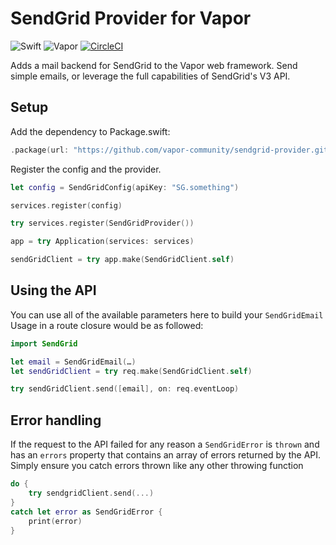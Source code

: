 # SendGrid Provider for Vapor

![Swift](http://img.shields.io/badge/swift-4.1-brightgreen.svg)
![Vapor](http://img.shields.io/badge/vapor-3.0-brightgreen.svg)
[![CircleCI](https://circleci.com/gh/vapor-community/sendgrid-provider.svg?style=shield)](https://circleci.com/gh/vapor-community/sendgrid-provider)

Adds a mail backend for SendGrid to the Vapor web framework. Send simple emails,
or leverage the full capabilities of SendGrid's V3 API.

## Setup
Add the dependency to Package.swift:

~~~~swift
.package(url: "https://github.com/vapor-community/sendgrid-provider.git", from: "3.0.0")
~~~~

Register the config and the provider.
~~~~swift
let config = SendGridConfig(apiKey: "SG.something")

services.register(config)

try services.register(SendGridProvider())

app = try Application(services: services)

sendGridClient = try app.make(SendGridClient.self)
~~~~

## Using the API

You can use all of the available parameters here to build your `SendGridEmail`
Usage in a route closure would be as followed:

~~~~swift
import SendGrid

let email = SendGridEmail(…)
let sendGridClient = try req.make(SendGridClient.self)

try sendGridClient.send([email], on: req.eventLoop)
~~~~

## Error handling
If the request to the API failed for any reason a `SendGridError` is `thrown` and has an `errors` property that contains an array of errors returned by the API.
Simply ensure you catch errors thrown like any other throwing function

~~~~swift
do {
    try sendgridClient.send(...)
}
catch let error as SendGridError {
    print(error)
}
~~~~
